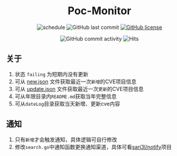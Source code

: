 <h1 align="center">Poc-Monitor</h1>

<p align="center">
    <img src="https://github.com/sari3l/CVE-Monitor/actions/workflows/schedule.yml/badge.svg?branch=main" alt="schedule" />
    <img src="https://img.shields.io/github/last-commit/sari3l/CVE-Monitor" alt="GitHub last commit" />
    <a href="https://github.com/sari3l/Poc-Monitor/blob/main/LICENSE"><img src="https://img.shields.io/github/license/sari3l/Poc-Monitor" alt="GitHub license" /></a>
</p>
<p align="center">
    <img src="https://img.shields.io/github/commit-activity/m/sari3l/Poc-Monitor" alt="GitHub commit activity" />
    <img
        src="https://hits.seeyoufarm.com/api/count/incr/badge.svg?url=https%3A%2F%2Fgithub.com%2Fsari3l%2FPoc-Monitor&amp;count_bg=%2379C83D&amp;title_bg=%23555555&amp;icon=&amp;icon_color=%23E7E7E7&amp;title=visitors&amp;edge_flat=false"
        alt="Hits"
    />
</p>

## 关于

1. 状态 `failing` 为短期内没有更新
2. 可从 [new.json](https://raw.githubusercontent.com/sari3l/CVE-Monitor/main/new.json) 文件获取最近一次`新增`的CVE项目信息
3. 可从 [update.json](https://raw.githubusercontent.com/sari3l/CVE-Monitor/main/update.json) 文件获取最近一次`更新`的CVE项目信息
4. 可从年限目录内`README.md`获取当年完整信息
5. 可从`dateLog`目录获取当天新增、更新cve内容

## 通知

1. 只有`新增`才会触发通知，具体逻辑可自行修改 
2. 修改`search.go`中通知函数更换通知渠道，具体可看[sari3l/notify](https://github.com/sari3l/notify)项目